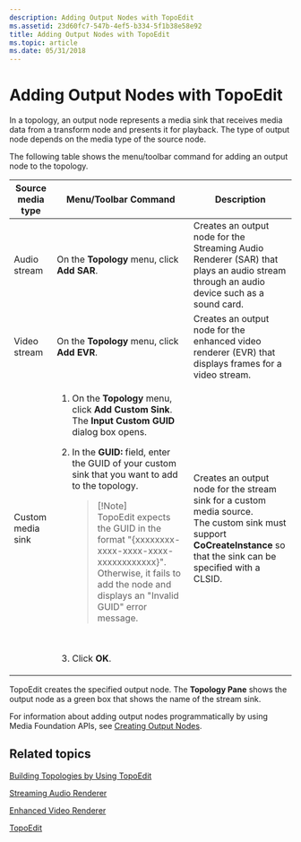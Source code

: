 ```yaml
---
description: Adding Output Nodes with TopoEdit
ms.assetid: 23d60fc7-547b-4ef5-b334-5f1b38e58e92
title: Adding Output Nodes with TopoEdit
ms.topic: article
ms.date: 05/31/2018
---
```


# Adding Output Nodes with TopoEdit

In a topology, an output node represents a media sink that receives media data from a transform node and presents it for playback. The type of output node depends on the media type of the source node.

The following table shows the menu/toolbar command for adding an output node to the topology.




| Source media type | Menu/Toolbar Command | Description | 
|-------------------|----------------------|-------------|
| Audio stream | On the <strong>Topology</strong> menu, click <strong>Add SAR</strong>. | Creates an output node for the Streaming Audio Renderer (SAR) that plays an audio stream through an audio device such as a sound card. | 
| Video stream | On the <strong>Topology</strong> menu, click <strong>Add EVR</strong>. | Creates an output node for the enhanced video renderer (EVR) that displays frames for a video stream. | 
| Custom media sink | <ol><li>On the <strong>Topology</strong> menu, click <strong>Add Custom Sink</strong>.<br /> The <strong>Input Custom GUID</strong> dialog box opens.<br /></li><li><p>In the <strong>GUID:</strong> field, enter the GUID of your custom sink that you want to add to the topology.<br /></p><blockquote>[!Note]<br />TopoEdit expects the GUID in the format "{xxxxxxxx-xxxx-xxxx-xxxx-xxxxxxxxxxxx}". Otherwise, it fails to add the node and displays an "Invalid GUID" error message.</blockquote><p><br /></p></li><li>Click <strong>OK</strong>.<br /></li></ol> | Creates an output node for the stream sink for a custom media source.<br /> The custom sink must support <strong>CoCreateInstance</strong> so that the sink can be specified with a CLSID.<br /> | 




 

TopoEdit creates the specified output node. The **Topology Pane** shows the output node as a green box that shows the name of the stream sink.

For information about adding output nodes programmatically by using Media Foundation APIs, see [Creating Output Nodes](creating-output-nodes.md).

## Related topics

<dl> <dt>

[Building Topologies by Using TopoEdit](building-topologies-by-using-topoedit.md)
</dt> <dt>

[Streaming Audio Renderer](streaming-audio-renderer.md)
</dt> <dt>

[Enhanced Video Renderer](enhanced-video-renderer.md)
</dt> <dt>

[TopoEdit](topoedit.md)
</dt> </dl>

 

 





